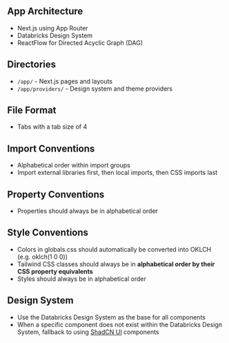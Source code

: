 ## App Architecture
- Next.js using App Router
- Databricks Design System
- ReactFlow for Directed Acyclic Graph (DAG)

## Directories
- `/app/` - Next.js pages and layouts
- `/app/providers/` - Design system and theme providers

## File Format
- Tabs with a tab size of 4

## Import Conventions
- Alphabetical order within import groups
- Import external libraries first, then local imports, then CSS imports last

## Property Conventions
- Properties should always be in alphabetical order

## Style Conventions
- Colors in globals.css should automatically be converted into OKLCH (e.g. oklch(1 0 0))
- Tailwind CSS classes should always be in **alphabetical order by their CSS property equivalents**
- Styles should always be in alphabetical order

## Design System
- Use the Databricks Design System as the base for all components
- When a specific component does not exist within the Databricks Design System, fallback to using [ShadCN UI](https://ui.shadcn.com/) components
